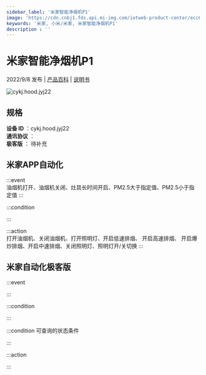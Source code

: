 ```yaml
---
sidebar_label: '米家智能净烟机P1'
image: 'https://cdn.cnbj1.fds.api.mi-img.com/iotweb-product-center/ecc6d26cd874a599cd9da99d1b860c32_1650613027176.png?GalaxyAccessKeyId=AKVGLQWBOVIRQ3XLEW&Expires=9223372036854775807&Signature=cIBttc14IwqLIUu8A9EHeJ9w3r4='
keywords: '米家, 小米/米家, 米家智能净烟机P1'
description : ''
---
```

# 米家智能净烟机P1

2022/9/8 发布 | [产品百科](https://home.mi.com/webapp/content/baike/product/index.html?model=cykj.hood.jyj22/) | [说明书](https://home.mi.com/views/introduction.html?model=cykj.hood.jyj22&region=cn)

![cykj.hood.jyj22](https://cdn.cnbj1.fds.api.mi-img.com/iotweb-product-center/ecc6d26cd874a599cd9da99d1b860c32_1650613027176.png?GalaxyAccessKeyId=AKVGLQWBOVIRQ3XLEW&Expires=9223372036854775807&Signature=cIBttc14IwqLIUu8A9EHeJ9w3r4=)

## 规格  
> 
**设备 ID** ：cykj.hood.jyj22  
**通讯协议** ：  
**极客版**  ： 待补充 


## 米家APP自动化  

:::event  
油烟机打开、油烟机关闭、灶具长时间开启、PM2.5大于指定值、PM2.5小于指定值
:::

:::condition  

:::

:::action   
打开油烟机、关闭油烟机、打开照明灯、开启低速排烟、 开启高速排烟、 开启爆炒排烟、开启中速排烟、关闭照明灯、照明灯开/关切换
:::

## 米家自动化极客版  

:::event  

:::

:::condition  

:::

:::condition 可查询的状态条件  

:::

:::action  

:::

        
